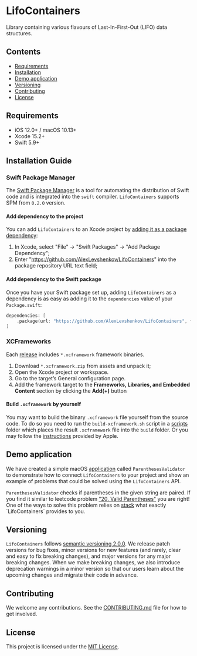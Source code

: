 # LifoContainers

Library containing various flavours of Last-In-First-Out (LIFO) data structures.

## Contents

- [Requirements](#requirements)
- [Installation](#installation-guide)
- [Demo application](#demo-application)
- [Versioning](#versioning)
- [Contributing](#contributing)
- [License](#license)

## Requirements

- iOS 12.0+ / macOS 10.13+
- Xcode 15.2+
- Swift 5.9+

## Installation Guide

### Swift Package Manager

The [Swift Package Manager](https://swift.org/package-manager/) is a tool for automating the distribution of Swift code and is integrated into the `swift` compiler. `LifoContainers` supports SPM from `0.2.0` version.

#### Add dependency to the project

You can add `LifoContainers` to an Xcode project by [adding it as a package dependency](https://developer.apple.com/documentation/xcode/adding-package-dependencies-to-your-app#Add-a-package-dependency):
1. In Xcode, select "File" → "Swift Packages" → "Add Package Dependency";
2. Enter "https://github.com/AlexLevshenkov/LifoContainers" into the package repository URL text field;

#### Add dependency to the Swift package

Once you have your Swift package set up, adding `LifoContainers` as a dependency is as easy as adding it to the `dependencies` value of your `Package.swift`:

```swift
dependencies: [
    .package(url: "https://github.com/AlexLevshenkov/LifoContainers", from: "<version>")
]
```

### XCFrameworks

Each [release](https://github.com/AlexLevshenkov/LifoContainers/releases) includes `*.xcframework` framework binaries.

1. Download `*.xcframework.zip` from assets and unpack it;
2. Open the Xcode project or workspace.
3. Go to the target’s General configuration page.
4. Add the framework target to the **Frameworks, Libraries, and Embedded Content** section by clicking the **Add(+)** button

#### Build `.xcframework` by yourself

You may want to build the binary `.xcframework` file yourself from the source code. To do so you need to run the `build-xcframework.sh` script in a [scripts](./scripts/) folder which places the result `.xcframework` file into the `build` folder. Or you may follow the [instructions](https://developer.apple.com/documentation/xcode/creating-a-multi-platform-binary-framework-bundle#Create-archives-for-frameworks-or-libraries) provided by Apple.

## Demo application

We have created a simple macOS [application](./DemoApp/) called `ParenthesesValidator` to demonstrate how to connect `LifoContainers` to your project and show an example of problems that could be solved using the `LifoContainers` API.

`ParenthesesValidator` checks if parentheses in the given string are paired. If you find it similar to leetcode problem ["20. Valid Parentheses"](https://leetcode.com/problems/valid-parentheses/description/) you are right! One of the ways to solve this problem relies on [stack](https://en.wikipedia.org/wiki/Stack_(abstract_data_type)) what exactly `LifoContainers` provides to you.

## Versioning

`LifoContainers` follows [semantic versioning 2.0.0](https://semver.org/). We release patch versions for bug fixes, minor versions for new features (and rarely, clear and easy to fix breaking changes), and major versions for any major breaking changes. When we make breaking changes, we also introduce deprecation warnings in a minor version so that our users learn about the upcoming changes and migrate their code in advance.

## Contributing

We welcome any contributions. See the [CONTRIBUTING.md](./CONTRIBUTING.md) file for how to get involved.

## License

This project is licensed under the [MIT License](./LICENSE).
